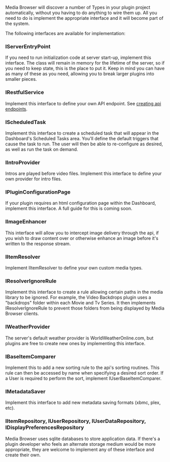 Media Browser will discover a number of Types in your plugin project automatically, without you having to do anything to wire them up. All you need to do is implement the appropriate interface and it will become part of the system.

The following interfaces are available for implementation:

### IServerEntryPoint

If you need to run initialization code at server start-up, implement this interface. The class will remain in memory for the lifetime of the server, so if you need to keep state, this is the place to put it. Keep in mind you can have as many of these as you need, allowing you to break larger plugins into smaller pieces.

### IRestfulService

Implement this interface to define your own API endpoint. See [creating api endpoints](https://github.com/MediaBrowser/MediaBrowser/wiki/Creating-Api-Endpoints).

### IScheduledTask

Implement this interface to create a scheduled task that will appear in the Dashboard's Scheduled Tasks area. You'll define the default triggers that cause the task to run. The user will then be able to re-configure as desired, as well as run the task on demand.

### IIntroProvider

Intros are played before video files. Implement this interface to define your own provider for intro files.

### IPluginConfigurationPage

If your plugin requires an html configuration page within the Dashboard, implement this interface. A full guide for this is coming soon.

### IImageEnhancer

This interface will allow you to intercept image delivery through the api, if you wish to draw content over or otherwise enhance an image before it's written to the response stream.

### IItemResolver

Implement IItemResolver to define your own custom media types.

### IResolverIgnoreRule

Implement this interface to create a rule allowing certain paths in the media library to be ignored. For example, the Video Backdrops plugin uses a "backdrops" folder within each Movie and Tv Series. It then implements IResolverIgnoreRule to prevent those folders from being displayed by Media Browser clients.

### IWeatherProvider

The server's default weather provider is WorldWeatherOnline.com, but plugins are free to create new ones by implementing this interface.

### IBaseItemComparer
Implement this to add a new sorting rule to the api's sorting routines. This rule can then be accessed by name when specifying a desired sort order. If a User is required to perform the sort, implement IUserBaseItemComparer.

### IMetadataSaver
Implement this interface to add new metadata saving formats (xbmc, plex, etc).

### IItemRepository, IUserRepository, IUserDataRepository, IDisplayPreferencesRepository

Media Browser uses sqlite databases to store application data. If there's a plugin developer who feels an alternate storage medium would be more appropriate, they are welcome to implement any of these interface and create their own.